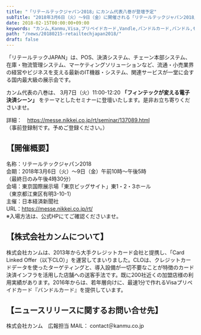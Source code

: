 ```yaml
---
title: "「リテールテックジャパン2018」にカンム代表八巻が登壇予定"
subTitle: "2018年3月6日（火）〜9日（金）に開催される「リテールテックジャパン2018」に、カンム代表の八巻がセミナー登壇いたします。"
date: 2018-02-15T00:00:00+09:00
keywords: "カンム,Kanmu,Visa,プリペイドカード,Vandle,バンドルカード,バンドル,セミナー,登壇,八巻,リテールテックジャパン"
path: "/news/20180215-retailtechjapan2018/"
draft: false
---
```


「リテールテックJAPAN」は、POS、決済システム、チェーン本部システム、在庫・物流管理システム、マーケティングソリューションなど、流通・小売業界の経営やビジネスを支える最新のIT機器・システム、関連サービスが一堂に会する国内最大級の展示会です。  

カンム代表の八巻は、 3月7日（火）11:00-12:20 **「フィンテックが変える電子決済シーン」** をテーマとしたセミナーに登壇いたします。是非お立ち寄りくださいませ。  

詳細：　https://messe.nikkei.co.jp/rt/seminar/137089.html  
（事前登録制です。予めご登録ください。）  


## 【開催概要】
名称：リテールテックジャパン2018  
会期：2018年3月6日（火）〜9日（金）午前10時〜午後5時  
（最終日のみ午後4時30分）  
会場：東京国際展示場「東京ビッグサイト」東1・2・3ホール  
（東京都江東区有明3-10-1）  
主催：日本経済新聞社  
URL：https://messe.nikkei.co.jp/rt/  
※入場方法は、公式HPにてご確認くださいませ。  

## 【株式会社カンムについて】
株式会社カンムは、2013年から大手クレジットカード会社と提携し、「Card Linked Offer（以下CLO）」を運営してまいりました。CLOは、クレジットカードデータを使ったターゲティングと、導入設備が一切不要なことが特徴のカード決済インフラを活用した店舗への送客手法です。既に200社近くの加盟店様の利用実績があります。2016年からは、若年層向けに、最速1分で作れるVisaプリペイドカード『バンドルカード』を提供しています。  

## 【ニュースリリースに関するお問い合せ先】
株式会社カンム　広報担当
MAIL： contact＠kanmu.co.jp
